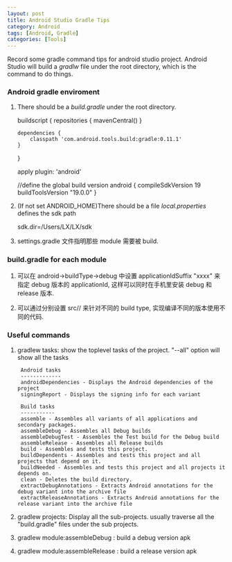```yaml
---
layout: post
title: Android Studio Gradle Tips
category: Android
tags: [Android, Gradle]
categories: [Tools]
---
```


Record some gradle command tips for android studio project.
Android Studio will build a *gradlw* file under the root
directory, which is the command to do things.

### Android gradle enviroment

1.  There should be a *build.gradle* under the root directory.
	
	buildscript {
	    repositories {
	        mavenCentral()
	    }
	
	    dependencies {
	        classpath 'com.android.tools.build:gradle:0.11.1'
	    }
	}
	
	apply plugin: 'android'

	//define the global build version
	android {
	    compileSdkVersion 19
	    buildToolsVersion "19.0.0"
	}

2. (If not set ANDROID_HOME)There should be a file *local.properties* defines the sdk path

	sdk.dir=/Users/LX/LX/sdk

3. settings.gradle 文件指明那些 module 需要被 build.

### build.gradle for each module

1. 可以在 android->buildType->debug 中设置 applicationIdSuffix "xxxx" 来指定 debug 版本的 applicationId,
这样可以同时在手机里安装 debug 和 release 版本.

2. 可以通过分别设置 src/<buildtypename>/ 来针对不同的 build type, 实现编译不同的版本使用不同的代码.

### Useful commands

1. gradlew tasks: show the toplevel tasks of the project.
"--all" option will show all the tasks

		Android tasks
		-------------
		androidDependencies - Displays the Android dependencies of the project
		signingReport - Displays the signing info for each variant
	
		Build tasks
		-----------
		assemble - Assembles all variants of all applications and secondary packages.
		assembleDebug - Assembles all Debug builds
		assembleDebugTest - Assembles the Test build for the Debug build
		assembleRelease - Assembles all Release builds
		build - Assembles and tests this project.
		buildDependents - Assembles and tests this project and all projects that depend on it.
		buildNeeded - Assembles and tests this project and all projects it depends on.
		clean - Deletes the build directory.
		extractDebugAnnotations - Extracts Android annotations for the debug variant into the archive file
		extractReleaseAnnotations - Extracts Android annotations for the release variant into the archive file
	
2. gradlew projects: Display all the sub-projects.
usually traverse all the "build.gradle" files under the sub projects.

3. gradlew module:assembleDebug : build a debug version apk

4. gradlew module:assembleRelease : build a release version apk
